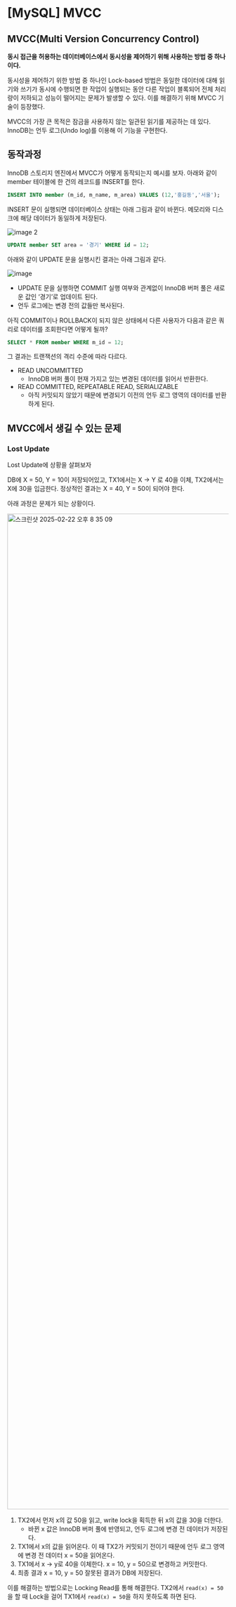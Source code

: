 # [MySQL] MVCC
## MVCC(Multi Version Concurrency Control)
**동시 접근을 허용하는 데이터베이스에서 동시성을 제어하기 위해 사용하는 방법 중 하나이다.**

동시성을 제어하기 위한 방법 중 하나인 Lock-based 방법은 동일한 데이터에 대해 읽기와 쓰기가 동시에 수행되면 한 작업이 실행되는 동안 다른 작업이 블록되어 전체 처리량이 저하되고 성능이 떨어지는 문제가 발생할 수 있다. 이를 해결하기 위해 MVCC 기술이 등장했다.

MVCC의 가장 큰 목적은 잠금을 사용하지 않는 일관된 읽기를 제공하는 데 있다. InnoDB는 언두 로그(Undo log)를 이용해 이 기능을 구현한다.

## 동작과정
InnoDB 스토리지 엔진에서 MVCC가 어떻게 동작되는지 예시를 보자.
아래와 같이 member 테이블에 한 건의 레코드를 INSERT를 한다.
```sql
INSERT INTO member (m_id, m_name, m_area) VALUES (12,'홍길동','서울');
```

INSERT 문이 실행되면 데이터베이스 상태는 아래 그림과 같이 바뀐다.
메모리와 디스크에 해당 데이터가 동일하게 저장된다.

![image 2](https://github.com/user-attachments/assets/3c600ae8-0793-442c-888b-28760c735718)

```sql
UPDATE member SET area = '경기' WHERE id = 12;
```
아래와 같이 UPDATE 문을 실행시킨 결과는 아래 그림과 같다.

![image](https://github.com/user-attachments/assets/b75180f7-77f4-4368-b451-1523a0d3b59c)

- UPDATE 문을 실행하면 COMMIT 실행 여부와 관계없이 InnoDB 버퍼 풀은 새로운 값인 ‘경기’로 업데이트 된다.
- 언두 로그에는 변경 전의 값들만 복사된다.

아직 COMMIT이나 ROLLBACK이 되지 않은 상태에서 다른 사용자가 다음과 같은 쿼리로 데이터를 조회한다면 어떻게 될까?
```sql
SELECT * FROM member WHERE m_id = 12;
```

그 결과는 트랜잭션의 격리 수준에 따라 다르다. 
- READ UNCOMMITTED
  - InnoDB 버퍼 풀이 현재 가지고 있는 변경된 데이터를 읽어서 반환한다.
- READ COMMITTED, REPEATABLE READ, SERIALIZABLE
  - 아직 커밋되지 않았기 때문에 변경되기 이전의 언두 로그 영역의 데이터를 반환하게 된다.

## MVCC에서 생길 수 있는 문제
### Lost Update

Lost Update에 상황을 살펴보자

DB에 X = 50, Y = 10이 저장되어있고, TX1에서는 X -> Y 로 40을 이체, TX2에서는 X에 30을 입금한다. 정상적인 결과는 X = 40, Y = 50이 되어야 한다.

아래 과정은 문제가 되는 상황이다.

<img width="2268" alt="스크린샷 2025-02-22 오후 8 35 09" src="https://github.com/user-attachments/assets/e5b58eea-446a-4270-bdf3-750835163898" />

1. TX2에서 먼저 x의 값 50을 읽고,  write lock을 획득한 뒤 x의 값을 30을 더한다.
   - 바뀐 x 값은 InnoDB 버퍼 풀에 반영되고, 언두 로그에 변경 전 데이터가 저장된다.
2. TX1에서 x의 값을 읽어온다. 이 때 TX2가 커밋되기 전이기 때문에 언두 로그 영역에 변경 전 데이터 x = 50을 읽어온다.
3. TX1에서 x -> y로 40을 이체한다. x = 10, y = 50으로 변경하고 커밋한다.
4. 최종 결과 x = 10, y = 50 잘못된 결과가 DB에 저장된다.

이를 해결하는 방법으로는 Locking Read를 통해 해결한다.
TX2에서 `read(x) = 50`을 할 때 Lock을 걸어 TX1에서 `read(x) = 50`을 하지 못하도록 하면 된다.
